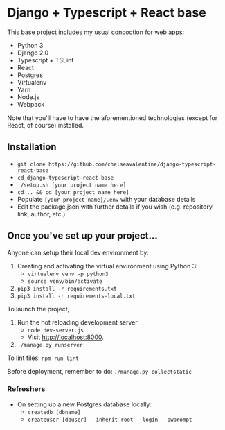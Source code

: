 # Django + Typescript + React base

This base project includes my usual concoction for web apps:

* Python 3
* Django 2.0
* Typescript + TSLint
* React
* Postgres
* Virtualenv
* Yarn
* Node.js
* Webpack

Note that you'll have to have the aforementioned technologies (except for React, of course) installed.

## Installation

* `git clone https://github.com/chelseavalentine/django-typescript-react-base`
* `cd django-typescript-react-base`
* `./setup.sh [your project name here]`
* `cd .. && cd [your project name here]`
* Populate `[your project name]/.env` with your database details
* Edit the package.json with further details if you wish (e.g. repository link, author, etc.)

## Once you've set up your project...

Anyone can setup their local dev environment by:

1. Creating and activating the virtual environment using Python 3:
    - `virtualenv venv -p python3`
    - `source venv/bin/activate`
2. `pip3 install -r requirements.txt`
3. `pip3 install -r requirements-local.txt`

To launch the project,

1. Run the hot reloading development server
    - `node dev-server.js`
    - Visit [http://localhost:8000](http://localhost:8000).
2. `./manage.py runserver`

To lint files: `npm run lint`

Before deployment, remember to do: `./manage.py collectstatic`

### Refreshers

* On setting up a new Postgres database locally:
  - `createdb [dbname]`
  - `createuser [dbuser] --inherit root --login --pwprompt`
